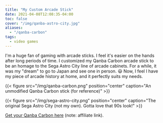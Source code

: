 ```yaml
---
title: "My Custom Arcade Stick"
date: 2021-04-08T12:08:35-04:00
toc: false
cover: "/img/qanba-astro-city.jpg"
aliases:
  - "/qanba-carbon"
tags:
  - video games
---
```


I'm a huge fan of gaming with arcade sticks. I feel it's easier on the hands after long periods of time. I
customized my Qanba Carbon arcade stick to be an homage to the Sega Astro City line of arcade cabinets. For a
while, it was my "dream" to go to Japan and see one in person. :smiley: Now, I feel I have my piece of arcade
history at home, and it perfectly suits my needs.

{{< figure src="/img/qanba-carbon.png" position="center" caption="An unmodified Qanba Carbon stick (for reference)" >}}

{{< figure src="/img/sega-astro-city.png" position="center" caption="The original Sega Astro City (not my own). Gotta love that 90s look!" >}}

[Get your Qanba Carbon here](https://amzn.to/42pjinm) (note: affiliate link).

